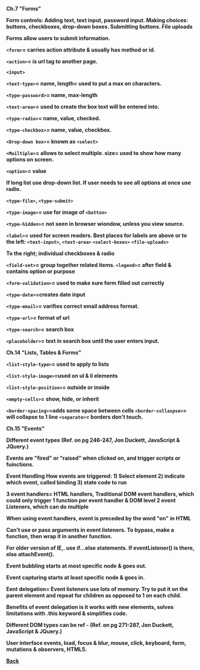 <b>Ch.7 "Forms" 

Form controls: Adding text, text input, password input. Making choices: buttons, checkboxes, drop-down boxes. Submitting buttons. File uploads

Forms allow users to submit information.

`<form>`= carries action attribute & usually has method or id.

`<action>`= is url tag to another page.

`<input>`

`<text-type>`= name, length= used to put a max on characters. 

`<type-password>`= name, max-length

`<text-area>`= used to create the box text will be entered into.

`<type-radio>`= name, value, checked.

`<type-checkbox>`= name, value, checkbox.

`<Drop-down box>`= known as `<select>`

`<Muiltiple>`= allows to select multiple. size= used to show how many options on screen.

`<option>`= value

If long list use drop-down list. If user needs to see all options at once use radio.

`<type-file>`, `<type-submit>` 

`<type-image>`= use for image of `<button>`

`<type-hidden>`= not seen in browser wiondow, unless you view source.

`<label>`= used for screen readers. Best places for labels are above or to the left: `<text-input>`, `<text-area>` `<select-boxes>` `<file-uploads>` 

To the right; individual checkboxes & radio

`<field-set>`= group together related items. `<legend>`= after field & contains option or purpose

`<form-validation>`= used to make sure form filled out correctly

`<type-date>`=creates date input

`<type-email>`= varifies correct email address format.

`<type-url>`= format of url

`<type-search>`= search box

`<placeholder>`= text in search box until the user enters input.

<b>Ch.14 "Lists, Tables & Forms"

`<list-style-type>`= used to apply to lists

`<list-style-image>`=used on ul & li elements

`<list-style-position>`= outside or inside

`<empty-cells>`= show, hide, or inherit

`<border-spacing>`=adds some space between cells `<border-collaspse>`= will collapse to 1 line `<separate>`= borders don't touch.

<b>Ch.15 "Events"

Different event types (Ref. on pg 246-247, Jon Duckett, JavaScript & JQuery.)

Events are "fired" or "raised" when clicked on, and trigger scripts or fuinctions.

Event Handling How events are triggered: 1) Select element 2) indicate which event, called binding 3) state code to run

3 event handlers= HTML handlers, Traditional DOM event handlers, which could only trigger 1 function per event handler & DOM level 2 event Listeners, which can do multiple

When using event handlers, event is preceded by the word "on" in HTML

Can't use or pass arguments in event listeners. To bypass, make a function, then wrap it in another function.

For older version of IE,. use if...else statements. If eventListener() is there, else attachEvent().

Event bubbling starts at most specific node & goes out.

Event capturing starts at least specific node & goes in.

Eent delegation= Event listeners use lots of memory. Try to put it on the parent element and repeat for children as opposed to 1 on each child.

Benefits of event delegation is it works with new elements, solves limitations with .this keyword & simplifies code.

Different DOM types can be ref - (Ref. on pg 271-287, Jon Duckett, JavaScript & JQuery.)

User interface events, load, focus & blur, mouse, click, keyboard, form, mutations & observers, HTML5.

<a href="https://github.com/scottie-l/Reading-notes-201">Back</a>